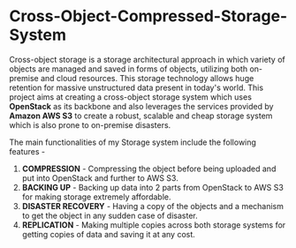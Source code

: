 # Cross-Object-Compressed-Storage-System

Cross-object storage is a storage architectural approach in which variety of objects are managed and saved in forms of objects, utilizing both on-premise and cloud resources. This storage technology allows huge retention for massive unstructured data present in today's world. This project aims at creating a cross-object storage system which uses **OpenStack** as its backbone and also leverages the services provided by **Amazon AWS S3** to create a robust, scalable and cheap storage system which is also prone to on-premise disasters.

The main functionalities of my Storage system include the following features - 
1. **COMPRESSION** - Compressing the object before being uploaded and put into OpenStack and further to AWS S3.
2. **BACKING UP** - Backing up data into 2 parts from OpenStack to AWS S3 for making storage extremely affordable.
3. **DISASTER RECOVERY** - Having a copy of the objects and a mechanism to get the object in any sudden case of disaster.
4. **REPLICATION** - Making multiple copies across both storage systems for getting copies of data and saving it at any cost. 
